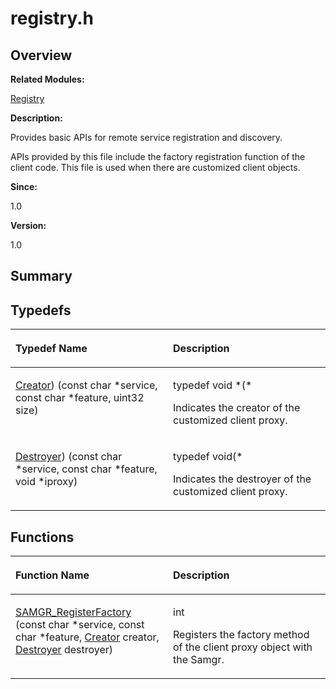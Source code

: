 # registry.h<a name="EN-US_TOPIC_0000001055039494"></a>

## **Overview**<a name="section1750823703093527"></a>

**Related Modules:**

[Registry](registry.md)

**Description:**

Provides basic APIs for remote service registration and discovery. 

APIs provided by this file include the factory registration function of the client code. This file is used when there are customized client objects. 

**Since:**

1.0

**Version:**

1.0

## **Summary**<a name="section57142229093527"></a>

## Typedefs<a name="typedef-members"></a>

<a name="table1579802673093527"></a>
<table><thead align="left"><tr id="row1532636330093527"><th class="cellrowborder" valign="top" width="50%" id="mcps1.1.3.1.1"><p id="p897708944093527"><a name="p897708944093527"></a><a name="p897708944093527"></a>Typedef Name</p>
</th>
<th class="cellrowborder" valign="top" width="50%" id="mcps1.1.3.1.2"><p id="p1448794068093527"><a name="p1448794068093527"></a><a name="p1448794068093527"></a>Description</p>
</th>
</tr>
</thead>
<tbody><tr id="row1275950893093527"><td class="cellrowborder" valign="top" width="50%" headers="mcps1.1.3.1.1 "><p id="p1292551469093527"><a name="p1292551469093527"></a><a name="p1292551469093527"></a><a href="registry.md#ga0c8aa2ef9883bd97b4f1309895adaa4c">Creator</a>) (const char *service, const char *feature, uint32 size)</p>
</td>
<td class="cellrowborder" valign="top" width="50%" headers="mcps1.1.3.1.2 "><p id="p1346593584093527"><a name="p1346593584093527"></a><a name="p1346593584093527"></a>typedef void *(* </p>
<p id="p1203244515093527"><a name="p1203244515093527"></a><a name="p1203244515093527"></a>Indicates the creator of the customized client proxy. </p>
</td>
</tr>
<tr id="row2091055333093527"><td class="cellrowborder" valign="top" width="50%" headers="mcps1.1.3.1.1 "><p id="p1543371174093527"><a name="p1543371174093527"></a><a name="p1543371174093527"></a><a href="registry.md#ga1e6298b1246357f70ad0b581e0eb9305">Destroyer</a>) (const char *service, const char *feature, void *iproxy)</p>
</td>
<td class="cellrowborder" valign="top" width="50%" headers="mcps1.1.3.1.2 "><p id="p122232638093527"><a name="p122232638093527"></a><a name="p122232638093527"></a>typedef void(* </p>
<p id="p1192528488093527"><a name="p1192528488093527"></a><a name="p1192528488093527"></a>Indicates the destroyer of the customized client proxy. </p>
</td>
</tr>
</tbody>
</table>

## Functions<a name="func-members"></a>

<a name="table294292615093527"></a>
<table><thead align="left"><tr id="row1788642989093527"><th class="cellrowborder" valign="top" width="50%" id="mcps1.1.3.1.1"><p id="p718015609093527"><a name="p718015609093527"></a><a name="p718015609093527"></a>Function Name</p>
</th>
<th class="cellrowborder" valign="top" width="50%" id="mcps1.1.3.1.2"><p id="p45092534093527"><a name="p45092534093527"></a><a name="p45092534093527"></a>Description</p>
</th>
</tr>
</thead>
<tbody><tr id="row2096703007093527"><td class="cellrowborder" valign="top" width="50%" headers="mcps1.1.3.1.1 "><p id="p488816527093527"><a name="p488816527093527"></a><a name="p488816527093527"></a><a href="registry.md#ga64797e3f63201c40dbdf21b90cff23d2">SAMGR_RegisterFactory</a> (const char *service, const char *feature, <a href="registry.md#ga0c8aa2ef9883bd97b4f1309895adaa4c">Creator</a> creator, <a href="registry.md#ga1e6298b1246357f70ad0b581e0eb9305">Destroyer</a> destroyer)</p>
</td>
<td class="cellrowborder" valign="top" width="50%" headers="mcps1.1.3.1.2 "><p id="p207287737093527"><a name="p207287737093527"></a><a name="p207287737093527"></a>int </p>
<p id="p1454260602093527"><a name="p1454260602093527"></a><a name="p1454260602093527"></a>Registers the factory method of the client proxy object with the Samgr. </p>
</td>
</tr>
</tbody>
</table>

